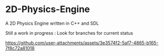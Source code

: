 # 2D-Physics-Engine
A 2D Physics Engine written in C++ and SDL

Still a work in progress : Look for branches for current status


https://github.com/user-attachments/assets/3e3574f2-5af7-4865-b165-7f8c72a81018

